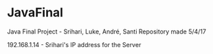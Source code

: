 # JavaFinal
Java Final Project - Srihari, Luke, André, Santi
Repository made 5/4/17

192.168.1.14 - Srihari's IP address for the Server